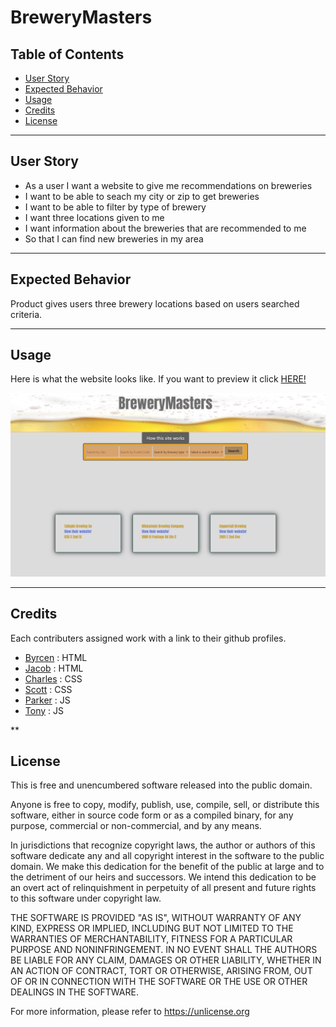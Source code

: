 # BreweryMasters

## Table of Contents

  - [User Story](#user-story)
  - [Expected Behavior](#expected-behavior)
  - [Usage](#usage)
  - [Credits](#credits)
  - [License](#license)

***

##  User Story
- As a user I want a website to give me recommendations on breweries
- I want to be able to seach my city or zip to get breweries 
- I want to be able to filter by type of brewery 
- I want three locations given to me
- I want information about the breweries that are recommended to me 
- So that I can find new breweries in my area

***

## Expected Behavior 

Product gives users three brewery locations based on users searched criteria. 

***

## Usage

Here is what the website looks like. If you want to preview it click [HERE!](https://teeoni.github.io/SuperTeamRepo/)

![Website Preview](./assets/img/websitePreview.png)

***

## Credits

Each contributers assigned work with a link to their github profiles.

- [Byrcen](https://github.com/BrycenEhrich) : HTML
- [Jacob](https://github.com/jacobschwal) : HTML  
- [Charles](https://github.com/Brevenn) : CSS 
- [Scott](https://github.com/OvernightSolo) : CSS
- [Parker](https://github.com/ParksFG) : JS 
- [Tony](https://github.com/teeoni) : JS 

**

## License

This is free and unencumbered software released into the public domain.

Anyone is free to copy, modify, publish, use, compile, sell, or
distribute this software, either in source code form or as a compiled
binary, for any purpose, commercial or non-commercial, and by any
means.

In jurisdictions that recognize copyright laws, the author or authors
of this software dedicate any and all copyright interest in the
software to the public domain. We make this dedication for the benefit
of the public at large and to the detriment of our heirs and
successors. We intend this dedication to be an overt act of
relinquishment in perpetuity of all present and future rights to this
software under copyright law.

THE SOFTWARE IS PROVIDED "AS IS", WITHOUT WARRANTY OF ANY KIND,
EXPRESS OR IMPLIED, INCLUDING BUT NOT LIMITED TO THE WARRANTIES OF
MERCHANTABILITY, FITNESS FOR A PARTICULAR PURPOSE AND NONINFRINGEMENT.
IN NO EVENT SHALL THE AUTHORS BE LIABLE FOR ANY CLAIM, DAMAGES OR
OTHER LIABILITY, WHETHER IN AN ACTION OF CONTRACT, TORT OR OTHERWISE,
ARISING FROM, OUT OF OR IN CONNECTION WITH THE SOFTWARE OR THE USE OR
OTHER DEALINGS IN THE SOFTWARE.

For more information, please refer to <https://unlicense.org>
